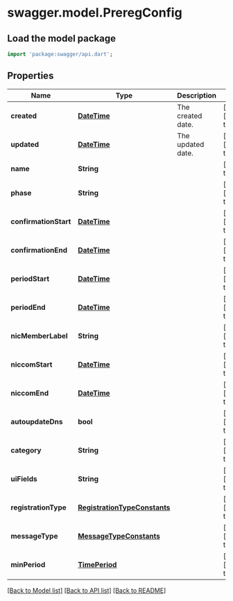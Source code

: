 # swagger.model.PreregConfig

## Load the model package
```dart
import 'package:swagger/api.dart';
```

## Properties
Name | Type | Description | Notes
------------ | ------------- | ------------- | -------------
**created** | [**DateTime**](DateTime.md) | The created date. | [optional] [default to null]
**updated** | [**DateTime**](DateTime.md) | The updated date. | [optional] [default to null]
**name** | **String** |  | [default to null]
**phase** | **String** |  | [optional] [default to null]
**confirmationStart** | [**DateTime**](DateTime.md) |  | [optional] [default to null]
**confirmationEnd** | [**DateTime**](DateTime.md) |  | [optional] [default to null]
**periodStart** | [**DateTime**](DateTime.md) |  | [optional] [default to null]
**periodEnd** | [**DateTime**](DateTime.md) |  | [optional] [default to null]
**nicMemberLabel** | **String** |  | [optional] [default to null]
**niccomStart** | [**DateTime**](DateTime.md) |  | [optional] [default to null]
**niccomEnd** | [**DateTime**](DateTime.md) |  | [optional] [default to null]
**autoupdateDns** | **bool** |  | [optional] [default to null]
**category** | **String** |  | [optional] [default to null]
**uiFields** | **String** |  | [optional] [default to null]
**registrationType** | [**RegistrationTypeConstants**](RegistrationTypeConstants.md) |  | [optional] [default to null]
**messageType** | [**MessageTypeConstants**](MessageTypeConstants.md) |  | [optional] [default to null]
**minPeriod** | [**TimePeriod**](TimePeriod.md) |  | [optional] [default to null]

[[Back to Model list]](../README.md#documentation-for-models) [[Back to API list]](../README.md#documentation-for-api-endpoints) [[Back to README]](../README.md)


